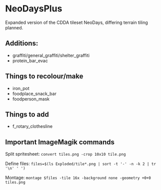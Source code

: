 # NeoDaysPlus

Expanded version of the CDDA tileset NeoDays, differing terrain tiling planned.

## Additions:
- graffiti/general_graffiti/shelter_graffiti
- protein_bar_evac

## Things to recolour/make
- iron_pot
- foodplace_snack_bar
- foodperson_mask

## Things to add
- f_rotary_clothesline

## Important ImageMagik commands

Split spritesheet: `convert tiles.png -crop 10x10 tile.png`

Define files: `files=$(ls Exploded/tile*.png | sort -t '-' -n -k 2 | tr '\n' ' ')`

Montage: `montage $files -tile 16x -background none -geometry +0+0 tiles.png`
